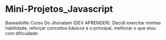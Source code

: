 # Mini-Projetos_Javascript
BaseadoNo Curso Do Jhonatam (DEV APRENDER). Decidi exercitar minhas habilidade, reforçar conceitos básicos e o principal, melhorar o que etou com dificudade. 
